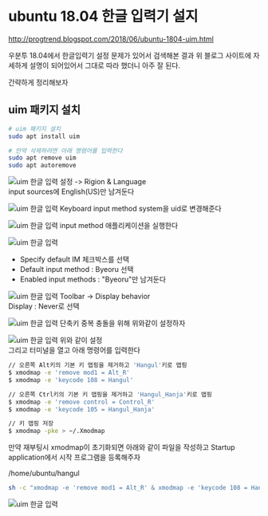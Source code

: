 # ubuntu 18.04 한글 입력기 설지

<http://progtrend.blogspot.com/2018/06/ubuntu-1804-uim.html>

우분투 18.04에서 한글입력기 설정 문제가 있어서 검색해본 결과 위 블로그 사이트에 자세하게 설명이 되어있어서 그대로 따라 했더니 아주 잘 된다.

간략하게 정리해보자

## uim 패키지 설치

```bash
# uim 패키지 설치
sudo apt install uim

# 만약 삭제하려면 아래 명령어를 입력한다
sudo apt remove uim
sudo apt autoremove
```

![uim 한글 입력](../imgs/uim.png)
설정 -> Rigion & Language  
input sources에 English(US)만 남겨둔다

![uim 한글 입력](../imgs/uim1.png)
Keyboard input method system을 uid로 변경해준다

![uim 한글 입력](../imgs/uim2.png)
input method 애플리케이션을 실행한다

![uim 한글 입력](../imgs/uim3.png)

- Specify default IM 체크박스를 선택
- Default input method : Byeoru 선택
- Enabled input methods : "Byeoru"만 남겨둔다

![uim 한글 입력](../imgs/uim4.png)
Toolbar -> Display behavior  
Display : Never로 선택

![uim 한글 입력](../imgs/uim5.png)
단축키 중복 충돌을 위해 위와같이 설정하자

![uim 한글 입력](../imgs/uim6.png)
위와 같이 설정  
그리고 터미널을 열고 아래 명령어를 입력한다

```bash
// 오른쪽 Alt키의 기본 키 맵핑을 제거하고 'Hangul'키로 맵핑
$ xmodmap -e 'remove mod1 = Alt_R'
$ xmodmap -e 'keycode 108 = Hangul'

// 오른쪽 Ctrl키의 기본 키 맵핑을 제거하고 'Hangul_Hanja'키로 맵핑
$ xmodmap -e 'remove control = Control_R'
$ xmodmap -e 'keycode 105 = Hangul_Hanja'

// 키 맵핑 저장
$ xmodmap -pke > ~/.Xmodmap
```

만약 재부팅시 xmodmap이 초기화되면 아래와 같이 파일을 작성하고 Startup application에서 시작 프로그램을 등록해주자

/home/ubuntu/hangul

```bash
sh -c "xmodmap -e 'remove mod1 = Alt_R' & xmodmap -e 'keycode 108 = Hangul' & xmodmap -e 'remove control = Control_R' & xmodmap -e 'keycode 105 = Hangul_Hanja' "
```

![uim 한글 입력](../imgs/uim7.png)
